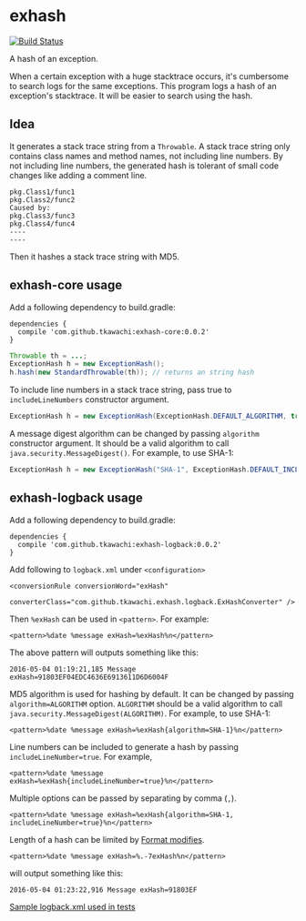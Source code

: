 # exhash

[![Build Status](https://travis-ci.org/tkawachi/exhash.svg?branch=master)](https://travis-ci.org/tkawachi/exhash)

A hash of an exception.

When a certain exception with a huge stacktrace occurs, it's cumbersome to search logs
for the same exceptions. This program logs a hash of an exception's stacktrace.
It will be easier to search using the hash.

## Idea

It generates a stack trace string from a `Throwable`. A stack trace string only contains
class names and method names, not including line numbers. By not including line numbers,
the generated hash is tolerant of small code changes like adding a comment line.

```
pkg.Class1/func1
pkg.Class2/func2
Caused by:
pkg.Class3/func3
pkg.Class4/func4
----
----
```

Then it hashes a stack trace string with MD5.

## exhash-core usage

Add a following dependency to build.gradle:

```
dependencies {
  compile 'com.github.tkawachi:exhash-core:0.0.2'
}
```

```java
Throwable th = ...;
ExceptionHash h = new ExceptionHash();
h.hash(new StandardThrowable(th)); // returns an string hash
```

To include line numbers in a stack trace string, pass true to `includeLineNumbers`
constructor argument.

```java
ExceptionHash h = new ExceptionHash(ExceptionHash.DEFAULT_ALGORITHM, true);
```

A message digest algorithm can be changed by passing `algorithm` constructor argument.
It should be a valid algorithm to call `java.security.MessageDigest()`.
For example, to use SHA-1:

```java
ExceptionHash h = new ExceptionHash("SHA-1", ExceptionHash.DEFAULT_INCLUDE_LINE_NUMBER);
```

## exhash-logback usage

Add a following dependency to build.gradle:

```
dependencies {
  compile 'com.github.tkawachi:exhash-logback:0.0.2'
}
```

Add following to `logback.xml` under `<configuration>`

```
<conversionRule conversionWord="exHash"
                converterClass="com.github.tkawachi.exhash.logback.ExHashConverter" />
```

Then `%exHash` can be used in `<pattern>`. For example:

```
<pattern>%date %message exHash=%exHash%n</pattern>
```

The above pattern will outputs something like this:

```
2016-05-04 01:19:21,185 Message exHash=91803EF04EDC4636E6913611D6D6004F
```

MD5 algorithm is used for hashing by default. It can be changed by
passing `algorithm=ALGORITHM` option. `ALGORITHM` should be a valid algorithm
to call `java.security.MessageDigest(ALGORITHM)`. For example, to use SHA-1:

```
<pattern>%date %message exHash=%exHash{algorithm=SHA-1}%n</pattern>
```

Line numbers can be included to generate a hash by passing `includeLineNumber=true`.
For example,

```
<pattern>%date %message exHash=%exHash{includeLineNumber=true}%n</pattern>
```

Multiple options can be passed by separating by comma (`,`).

```
<pattern>%date %message exHash=%exHash{algorithm=SHA-1, includeLineNumber=true}%n</pattern>
```

Length of a hash can be limited by [Format modifies](http://logback.qos.ch/manual/layouts.html#formatModifiers).

```
<pattern>%date %message exHash=%.-7exHash%n</pattern>
```

will output something like this:

```
2016-05-04 01:23:22,916 Message exHash=91803EF
```

[Sample logback.xml used in tests](https://github.com/tkawachi/logback-exhash/blob/master/logback/src/test/resources/logback-test.xml)
